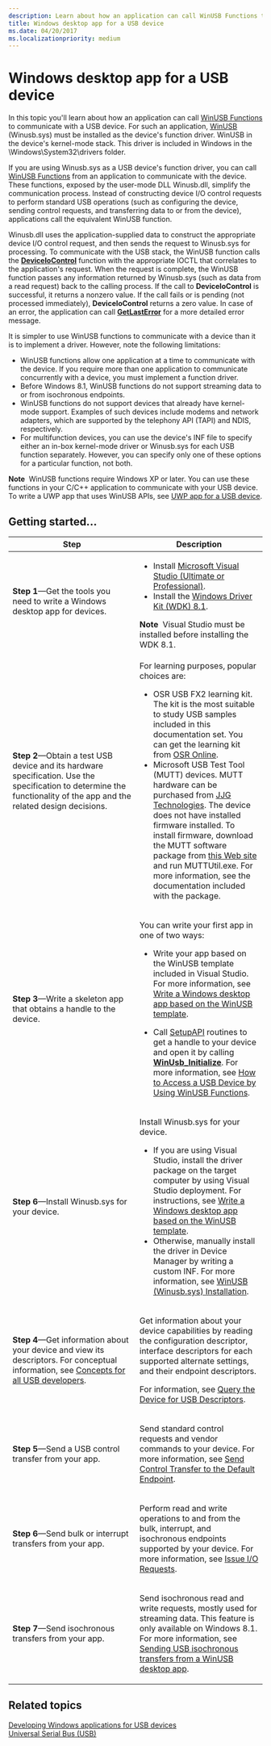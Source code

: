 ```yaml
---
description: Learn about how an application can call WinUSB Functions to communicate with a USB device.
title: Windows desktop app for a USB device
ms.date: 04/20/2017
ms.localizationpriority: medium
---
```


# Windows desktop app for a USB device


In this topic you'll learn about how an application can call [WinUSB Functions](/previous-versions/windows/hardware/drivers/ff540046(v=vs.85)#winusb) to communicate with a USB device. For such an application, [WinUSB](winusb.md) (Winusb.sys) must be installed as the device's function driver. WinUSB in the device's kernel-mode stack. This driver is included in Windows in the \\Windows\\System32\\drivers folder.

If you are using Winusb.sys as a USB device's function driver, you can call [WinUSB Functions](/previous-versions/windows/hardware/drivers/ff540046(v=vs.85)#winusb) from an application to communicate with the device. These functions, exposed by the user-mode DLL Winusb.dll, simplify the communication process. Instead of constructing device I/O control requests to perform standard USB operations (such as configuring the device, sending control requests, and transferring data to or from the device), applications call the equivalent WinUSB function.

Winusb.dll uses the application-supplied data to construct the appropriate device I/O control request, and then sends the request to Winusb.sys for processing. To communicate with the USB stack, the WinUSB function calls the [**DeviceIoControl**](/windows/win32/api/ioapiset/nf-ioapiset-deviceiocontrol) function with the appropriate IOCTL that correlates to the application's request. When the request is complete, the WinUSB function passes any information returned by Winusb.sys (such as data from a read request) back to the calling process. If the call to **DeviceIoControl** is successful, it returns a nonzero value. If the call fails or is pending (not processed immediately), **DeviceIoControl** returns a zero value. In case of an error, the application can call [**GetLastError**](/windows/win32/api/errhandlingapi/nf-errhandlingapi-getlasterror) for a more detailed error message.

It is simpler to use WinUSB functions to communicate with a device than it is to implement a driver. However, note the following limitations:

-   WinUSB functions allow one application at a time to communicate with the device. If you require more than one application to communicate concurrently with a device, you must implement a function driver.
-   Before Windows 8.1, WinUSB functions do not support streaming data to or from isochronous endpoints.
-   WinUSB functions do not support devices that already have kernel-mode support. Examples of such devices include modems and network adapters, which are supported by the telephony API (TAPI) and NDIS, respectively.
-   For multifunction devices, you can use the device's INF file to specify either an in-box kernel-mode driver or Winusb.sys for each USB function separately. However, you can specify only one of these options for a particular function, not both.

**Note**  WinUSB functions require Windows XP or later. You can use these functions in your C/C++ application to communicate with your USB device. To write a UWP app that uses WinUSB APIs, see [UWP app for a USB device](writing-usb-device-companion-apps-for-microsoft-store.md).

## Getting started...


<table>
<colgroup>
<col width="50%" />
<col width="50%" />
</colgroup>
<thead>
<tr class="header">
<th>Step</th>
<th>Description</th>
</tr>
</thead>
<tbody>
<tr class="odd">
<td><p><strong>Step 1</strong>—Get the tools you need to write a Windows desktop app for devices.</p></td>
<td><ul>
<li>Install <a href="https://go.microsoft.com/fwlink/p/?LinkId=623328" data-raw-source="[Microsoft Visual Studio (Ultimate or Professional)]( https://go.microsoft.com/fwlink/p/?LinkId=623328)">Microsoft Visual Studio (Ultimate or Professional)</a>.</li>
<li>Install the <a href="https://download.microsoft.com/download/E/C/E/ECE11176-1E40-46E7-A24B-D507D7F6FB65/wdk/wdksetup.exe" data-raw-source="[Windows Driver Kit (WDK) 8.1](https://download.microsoft.com/download/E/C/E/ECE11176-1E40-46E7-A24B-D507D7F6FB65/wdk/wdksetup.exe)">Windows Driver Kit (WDK) 8.1</a>.</li>
</ul>
<div class="alert">
<strong>Note</strong>  Visual Studio must be installed before installing the WDK 8.1.
</div>
<div>
 
</div></td>
</tr>
<tr class="even">
<td><p><strong>Step 2</strong>—Obtain a test USB device and its hardware specification. Use the specification to determine the functionality of the app and the related design decisions.</p></td>
<td><p>For learning purposes, popular choices are:</p>
<ul>
<li>OSR USB FX2 learning kit. The kit is the most suitable to study USB samples included in this documentation set. You can get the learning kit from <a href="https://www.osronline.com/" data-raw-source="[OSR Online](https://www.osronline.com/)">OSR Online</a>.</li>
<li>Microsoft USB Test Tool (MUTT) devices. MUTT hardware can be purchased from <a href="https://jjgtechnologies.com/mutt.md" data-raw-source="[JJG Technologies](https://jjgtechnologies.com/mutt.md)">JJG Technologies</a>. The device does not have installed firmware installed. To install firmware, download the MUTT software package from <a href="mutt-software-package.md" data-raw-source="[this Web site](mutt-software-package.md)">this Web site</a> and run MUTTUtil.exe. For more information, see the documentation included with the package.</li>
</ul></td>
</tr>
<tr class="odd">
<td><p><strong>Step 3</strong>—Write a skeleton app that obtains a handle to the device.</p></td>
<td><p>You can write your first app in one of two ways:</p>
<ul>
<li><p>Write your app based on the WinUSB template included in Visual Studio. For more information, see <a href="how-to-write-a-windows-desktop-app-that-communicates-with-a-usb-device.md" data-raw-source="[Write a Windows desktop app based on the WinUSB template](how-to-write-a-windows-desktop-app-that-communicates-with-a-usb-device.md)">Write a Windows desktop app based on the WinUSB template</a>.</p></li>
<li><p>Call <a href="/windows-hardware/drivers/install/setupapi" data-raw-source="[SetupAPI](../install/setupapi.md)">SetupAPI</a> routines to get a handle to your device and open it by calling <a href="/windows/win32/api/winusb/nf-winusb-winusb_initialize" data-raw-source="[&lt;strong&gt;WinUsb_Initialize&lt;/strong&gt;](/windows/win32/api/winusb/nf-winusb-winusb_initialize)"><strong>WinUsb_Initialize</strong></a>. For more information, see <a href="using-winusb-api-to-communicate-with-a-usb-device.md" data-raw-source="[How to Access a USB Device by Using WinUSB Functions](using-winusb-api-to-communicate-with-a-usb-device.md)">How to Access a USB Device by Using WinUSB Functions</a>.</p></li>
</ul></td>
</tr>
<tr class="even">
<td><p><strong>Step 6</strong>—Install Winusb.sys for your device.</p></td>
<td><p>Install Winusb.sys for your device.</p>
<ul>
<li>If you are using Visual Studio, install the driver package on the target computer by using Visual Studio deployment. For instructions, see <a href="how-to-write-a-windows-desktop-app-that-communicates-with-a-usb-device.md" data-raw-source="[Write a Windows desktop app based on the WinUSB template](how-to-write-a-windows-desktop-app-that-communicates-with-a-usb-device.md)">Write a Windows desktop app based on the WinUSB template</a>.</li>
<li>Otherwise, manually install the driver in Device Manager by writing a custom INF. For more information, see <a href="winusb-installation.md" data-raw-source="[WinUSB (Winusb.sys) Installation](winusb-installation.md)">WinUSB (Winusb.sys) Installation</a>.</li>
</ul></td>
</tr>
<tr class="odd">
<td><p><strong>Step 4</strong>—Get information about your device and view its descriptors. For conceptual information, see <a href="usb-concepts-for-all-developers.md" data-raw-source="[Concepts for all USB developers](usb-concepts-for-all-developers.md)">Concepts for all USB developers</a>.</p></td>
<td><p>Get information about your device capabilities by reading the configuration descriptor, interface descriptors for each supported alternate settings, and their endpoint descriptors.</p>
<p>For information, see <a href="using-winusb-api-to-communicate-with-a-usb-device.md#query" data-raw-source="[Query the Device for USB Descriptors](using-winusb-api-to-communicate-with-a-usb-device.md#query)">Query the Device for USB Descriptors</a>.</p></td>
</tr>
<tr class="even">
<td><strong>Step 5</strong>—Send a USB control transfer from your app.</td>
<td><p>Send standard control requests and vendor commands to your device. For more information, see <a href="using-winusb-api-to-communicate-with-a-usb-device.md#control" data-raw-source="[Send Control Transfer to the Default Endpoint](using-winusb-api-to-communicate-with-a-usb-device.md#control)">Send Control Transfer to the Default Endpoint</a>.</p></td>
</tr>
<tr class="odd">
<td><p><strong>Step 6</strong>—Send bulk or interrupt transfers from your app.</p></td>
<td><p>Perform read and write operations to and from the bulk, interrupt, and isochronous endpoints supported by your device. For more information, see <a href="using-winusb-api-to-communicate-with-a-usb-device.md#io" data-raw-source="[Issue I/O Requests](using-winusb-api-to-communicate-with-a-usb-device.md#io)">Issue I/O Requests</a>.</p></td>
</tr>
<tr class="even">
<td><p><strong>Step 7</strong>—Send isochronous transfers from your app.</p></td>
<td><p>Send isochronous read and write requests, mostly used for streaming data. This feature is only available on Windows 8.1. For more information, see <a href="getting-set-up-to-use-windows-devices-usb.md" data-raw-source="[Sending USB isochronous transfers from a WinUSB desktop app](getting-set-up-to-use-windows-devices-usb.md)">Sending USB isochronous transfers from a WinUSB desktop app</a>.</p></td>
</tr>
</tbody>
</table>

 

## Related topics
[Developing Windows applications for USB devices](developing-windows-applications-that-communicate-with-a-usb-device.md)  
[Universal Serial Bus (USB)](../index.yml)